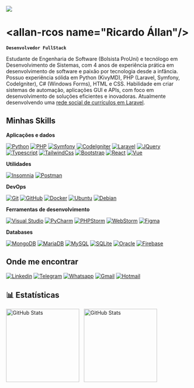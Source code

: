 ![](https://komarev.com/ghpvc/?username=allan-rcos&color=201515)
# &#60;allan-rcos name="Ricardo Állan"/&#62;

**`Desenvolvedor FullStack`**

Estudante de Engenharia de Software (Bolsista ProUni) e tecnólogo em Desenvolvimento de Sistemas, com 4 anos de experiência prática em desenvolvimento de software e paixão por tecnologia desde a infância. Possuo experiência sólida em Python (KivyMD), PHP (Laravel, Symfony, CodeIgniter), C# (Windows Forms), HTML e CSS. Habilidade em criar sistemas de automação, aplicações GUI e APIs, com foco em desenvolvimento de soluções eficientes e inovadoras. Atualmente desenvolvendo uma [rede social de currículos em Laravel](https://github.com/allan-rcos/resume-cv).


## Minhas Skills

**Aplicações e dados**

[![Python](https://img.shields.io/badge/Python-201515?style=for-the-badge&logo=python&logoColor=blue)](https://github.com/allan-rcos/agendamd)
[![PHP](https://img.shields.io/badge/PHP-777BB4?style=for-the-badge&logo=php&logoColor=white)](https://github.com/allan-rcos/hello-server)
[![Symfony](https://img.shields.io/badge/Symfony-000000?style=for-the-badge&logo=Symfony&logoColor=white)](https://github.com/allan-rcos/sistema-de-vendas)
[![CodeIgniter](https://img.shields.io/badge/Codeigniter-EF4223?style=for-the-badge&logo=codeigniter&logoColor=white)](https://github.com/allan-rcos/my-cafe)
[![Laravel](https://img.shields.io/badge/Laravel-FF2D20?style=for-the-badge&logo=laravel&logoColor=white)](https://github.com/allan-rcos/resume-cv)
[![JQuery](https://img.shields.io/badge/jQuery-0769AD?style=for-the-badge&logo=jquery&logoColor=white)](https://github.com/allan-rcos/resume-cv)
[![Typescript](https://img.shields.io/badge/TypeScript-007ACC?style=for-the-badge&logo=typescript&logoColor=white)](https://github.com/allan-rcos/resume-cv)
[![TailwindCss](https://img.shields.io/badge/Tailwind_CSS-38B2AC?style=for-the-badge&logo=tailwind-css&logoColor=white)](https://github.com/allan-rcos/sistema-de-vendas)
[![Bootstrap](https://img.shields.io/badge/Bootstrap-563D7C?style=for-the-badge&logo=bootstrap&logoColor=white)](https://github.com/allan-rcos/my-cafe)
[![React](https://img.shields.io/badge/React-20232A?style=for-the-badge&logo=react&logoColor=61DAFB)](#)
[![Vue](https://img.shields.io/badge/Vue%20js-35495E?style=for-the-badge&logo=vuedotjs&logoColor=4FC08D)](#)

**Utilidades**

[![Insomnia](https://img.shields.io/badge/Insomnia-5849be?style=for-the-badge&logo=Insomnia&logoColor=white)](#)
[![Postman](https://img.shields.io/badge/Postman-FF6C37?style=for-the-badge&logo=Postman&logoColor=white)](#)

**DevOps**

[![Git](https://img.shields.io/badge/GIT-E44C30?style=for-the-badge&logo=git&logoColor=white)](#)
[![GitHub](https://img.shields.io/badge/GitHub-100000?style=for-the-badge&logo=github&logoColor=white)](#)
[![Docker](https://img.shields.io/badge/Docker-2CA5E0?style=for-the-badge&logo=docker&logoColor=white)](#)
[![Ubuntu](https://img.shields.io/badge/Ubuntu-E95420?style=for-the-badge&logo=ubuntu&logoColor=white)](#)
[![Debian](https://img.shields.io/badge/Debian-A81D33?style=for-the-badge&logo=debian&logoColor=white)](#)

**Ferramentas de desenvolvimento**

[![Visual Studio](https://img.shields.io/badge/Visual_Studio-5C2D91?style=for-the-badge&logo=visual%20studio&logoColor=white)](#)
[![PyCharm](https://img.shields.io/badge/PyCharm-000000.svg?&style=for-the-badge&logo=PyCharm&logoColor=white)](#)
[![PHPStorm](http://img.shields.io/badge/-PHPStorm-181717?style=for-the-badge&logo=phpstorm&logoColor=white)](#)
[![WebStorm](https://img.shields.io/badge/WebStorm-000000?style=for-the-badge&logo=WebStorm&logoColor=white)](#)
[![Figma](https://img.shields.io/badge/Figma-F24E1E?style=for-the-badge&logo=figma&logoColor=white)](#)

**Databases**

[![MongoDB](https://img.shields.io/badge/MongoDB-4EA94B?style=for-the-badge&logo=mongodb&logoColor=white)](#)
[![MariaDB](https://img.shields.io/badge/MariaDB-003545?style=for-the-badge&logo=mariadb&logoColor=white)](#)
[![MySQL](https://img.shields.io/badge/MySQL-005C84?style=for-the-badge&logo=mysql&logoColor=white)](#)
[![SQLite](https://img.shields.io/badge/Sqlite-003B57?style=for-the-badge&logo=sqlite&logoColor=white)](#)
[![Oracle](https://img.shields.io/badge/Oracle-F80000?style=for-the-badge&logo=Oracle&logoColor=white)](#)
[![Firebase](https://img.shields.io/badge/firebase-ffca28?style=for-the-badge&logo=firebase&logoColor=black)](#)

## Onde me encontrar

[![Linkedin](https://img.shields.io/badge/LinkedIn-0077B5?style=for-the-badge&logo=linkedin&logoColor=white)](https://www.linkedin.com/in/ricardo-allan)
[![Telegram](https://img.shields.io/badge/Telegram-2CA5E0?style=for-the-badge&logo=telegram&logoColor=white)](https://t.me/allan_ricardo)
[![Whatsapp](https://img.shields.io/badge/WhatsApp-25D366?style=for-the-badge&logo=whatsapp&logoColor=white)](https://wa.me/5531971647160?)
[![Gmail](https://img.shields.io/badge/Gmail-D14836?style=for-the-badge&logo=gmail&logoColor=white)](mailto:ricardoallancosta@gmail.com)
[![Hotmail](https://img.shields.io/badge/Microsoft_Outlook-0078D4?style=for-the-badge&logo=microsoft-outlook&logoColor=white)](mailto:ricardoallancosta@hotmail.com)


## 📊 Estatísticas

<p>
  <a href="https://github.com/allan-rcos">
  <img 
    align="left" 
    alt="GitHub Stats" 
    height="200" 
    style="padding-right: 10px;" 
    src="https://github-readme-stats.vercel.app/api?username=allan-rcos&show_icons=true&theme=tokyonight&include_all_commits=true&locale=pt-br" 
  />
  </a>

  <a href="https://github.com/allan-rcos">
  <img 
      align="left" 
      alt="GitHub Stats" 
      height="200" 
      src="https://github-readme-stats.vercel.app/api/top-langs/?username=allan-rcos&theme=tokyonight&layout=compact&custom_title=Tecnologias&langs_count=9" 
  />
  </a>

</p>
